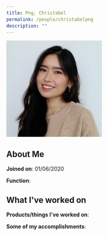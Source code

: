 ```yaml
---
title: Png, Christabel
permalink: /people/christabelpng
description: ""
---
```


<img src="/images/headshots/christabelpng.jpg" title="Png, Christabel" alt="Png, Christabel" style="width:50%;margin-left:0">

## About Me

**Joined on**: 01/06/2020

**Function**: 

## What I've worked on

**Products/things I've worked on**:


**Some of my accomplishments**:

